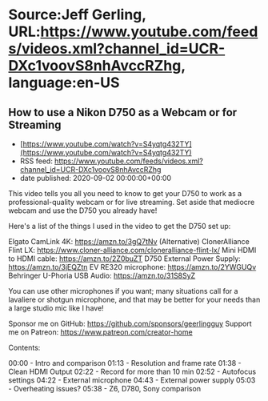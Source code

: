 # Source:Jeff Gerling, URL:https://www.youtube.com/feeds/videos.xml?channel_id=UCR-DXc1voovS8nhAvccRZhg, language:en-US

## How to use a Nikon D750 as a Webcam or for Streaming
 - [https://www.youtube.com/watch?v=S4yqtg432TY](https://www.youtube.com/watch?v=S4yqtg432TY)
 - RSS feed: https://www.youtube.com/feeds/videos.xml?channel_id=UCR-DXc1voovS8nhAvccRZhg
 - date published: 2020-09-02 00:00:00+00:00

This video tells you all you need to know to get your D750 to work as a professional-quality webcam or for live streaming. Set aside that mediocre webcam and use the D750 you already have!

Here's a list of the things I used in the video to get the D750 set up:

Elgato CamLink 4K: https://amzn.to/3gQ7tNv
(Alternative) ClonerAlliance Flint LX:  https://www.cloner-alliance.com/cloneralliance-flint-lx/
Mini HDMI to HDMI cable: https://amzn.to/2Z0buZT
D750 External Power Supply: https://amzn.to/3jEQZtn
EV RE320 microphone: https://amzn.to/2YWGUQv
Behringer U-Phoria USB Audio: https://amzn.to/31S8SyZ

You can use other microphones if you want; many situations call for a lavaliere or shotgun microphone, and that may be better for your needs than a large studio mic like I have!

Sponsor me on GitHub: https://github.com/sponsors/geerlingguy
Support me on Patreon: https://www.patreon.com/creator-home

Contents:

00:00 - Intro and comparison
01:13 - Resolution and frame rate
01:38 - Clean HDMI Output
02:22 - Record for more than 10 min
02:52 - Autofocus settings
04:22 - External microphone
04:43 - External power supply
05:03 - Overheating issues?
05:38 - Z6, D780, Sony comparison

